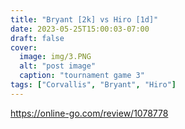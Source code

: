 ```yaml
---
title: "Bryant [2k] vs Hiro [1d]"
date: 2023-05-25T15:00:03-07:00
draft: false
cover:
  image: img/3.PNG
  alt: "post image"
  caption: "tournament game 3"
tags: ["Corvallis", "Bryant", "Hiro"]
---
```


https://online-go.com/review/1078778
